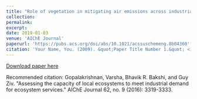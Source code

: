 ```yaml
---
title: "Role of vegetation in mitigating air emissions across industrial sites in the US"
collection: 
permalink: 
excerpt: 
date: 2019-01-03
venue: 'AIChE Journal'
paperurl: 'https://pubs.acs.org/doi/abs/10.1021/acssuschemeng.8b04360'
citation: 'Your Name, You. (2009). &quot;Paper Title Number 1.&quot; <i>Journal 1</i>. 1(1).'
---
```



[Download paper here](https://pubs.acs.org/doi/abs/10.1021/acssuschemeng.8b04360)

Recommended citation: Gopalakrishnan, Varsha, Bhavik R. Bakshi, and Guy Ziv. "Assessing the capacity of local ecosystems to meet industrial demand for ecosystem services." AIChE Journal 62, no. 9 (2016): 3319-3333.

